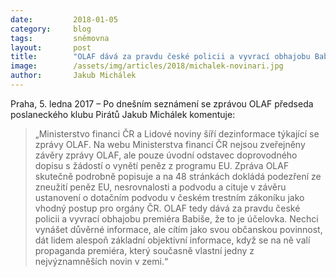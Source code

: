 ```yaml
---
date:         2018-01-05
category:     blog
tags:         sněmovna
layout:       post
title:        "OLAF dává za pravdu české policii a vyvrací obhajobu Babiše."
image:        /assets/img/articles/2018/michalek-novinari.jpg
author:       Jakub Michálek
---
```


Praha, 5. ledna 2017 – Po dnešním seznámení se zprávou OLAF předseda poslaneckého klubu Pirátů Jakub Michálek komentuje:

> „Ministerstvo financi ČR a Lidové noviny šíří dezinformace týkající se zprávy OLAF. Na webu Ministerstva financí ČR nejsou zveřejněny závěry zprávy OLAF, ale pouze úvodní odstavec doprovodného dopisu s žádostí o vynětí peněz z programu EU. Zpráva OLAF skutečně podrobně popisuje a na 48 stránkách dokládá podezření ze zneužití peněz EU, nesrovnalosti a podvodu a cituje v závěru ustanovení o dotačním podvodu v českém trestním zákoníku jako vhodný postup pro orgány ČR. OLAF tedy dává za pravdu české policii a vyvrací obhajobu premiéra Babiše, že to je účelovka. Nechci vynášet důvěrné informace, ale cítím jako svou občanskou povinnost, dát lidem alespoň základní objektivní informace, když se na ně valí propaganda premiéra, který současně vlastní jedny z nejvýznamněších novin v zemi.“
